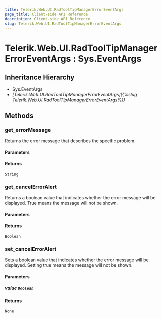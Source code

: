 ```yaml
---
title: Telerik.Web.UI.RadToolTipManagerErrorEventArgs
page_title: Client-side API Reference
description: Client-side API Reference
slug: Telerik.Web.UI.RadToolTipManagerErrorEventArgs
---
```


# Telerik.Web.UI.RadToolTipManagerErrorEventArgs : Sys.EventArgs 

## Inheritance Hierarchy

* Sys.EventArgs
* *[Telerik.Web.UI.RadToolTipManagerErrorEventArgs]({%slug Telerik.Web.UI.RadToolTipManagerErrorEventArgs%})*

## Methods

### get_errorMessage

Returns the error message that describes the specific problem. 

#### Parameters

#### Returns

`String` 

### get_cancelErrorAlert

Returns a boolean value that indicates whether the error message will be displayed. True means the message will not be shown. 

#### Parameters

#### Returns

`Boolean` 

### set_cancelErrorAlert

Sets a boolean value that indicates whether the error message will be displayed. Setting true means the message will not be shown.

#### Parameters

##### value `Boolean` 

#### Returns

`None`